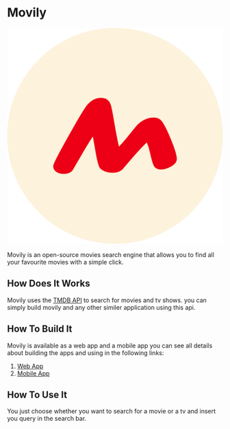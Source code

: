 # Movily
![alt text](./Docs/images/logo.png)

Movily is an open-source movies search engine that allows you to find all your favourite movies with a simple click.

## How Does It Works
Movily uses the [TMDB API](https://developers.themoviedb.org/3/getting-started/introduction) to search for movies and tv shows. you can simply build movily and any other similer application using this api. 

## How To Build It
Movily is available as a web app and a mobile app you can see all details about building the apps and using in the following links:

1. [Web App](./movily)
2. [Mobile App](./movily-mob)

## How To Use It
You just choose whether you want to search for a movie or a tv and insert you query in the search bar.
